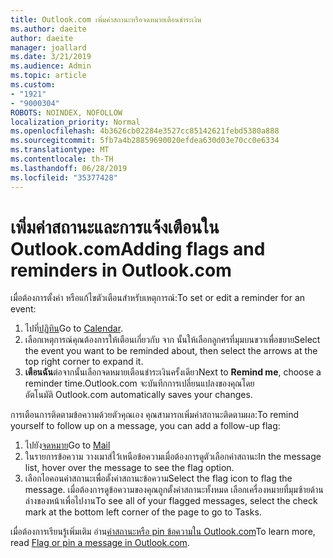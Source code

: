 ```yaml
---
title: Outlook.com เพิ่มค่าสถานะหรือจดหมายเตือนชำระเงิน
ms.author: daeite
author: daeite
manager: joallard
ms.date: 3/21/2019
ms.audience: Admin
ms.topic: article
ms.custom:
- "1921"
- "9000304"
ROBOTS: NOINDEX, NOFOLLOW
localization_priority: Normal
ms.openlocfilehash: 4b3626cb02284e3527cc85142621febd5380a888
ms.sourcegitcommit: 5fb7a4b28859690020efdea630d03e70cc0e6334
ms.translationtype: MT
ms.contentlocale: th-TH
ms.lasthandoff: 06/28/2019
ms.locfileid: "35377428"
---
```

# <a name="adding-flags-and-reminders-in-outlookcom"></a><span data-ttu-id="bd9d1-102">เพิ่มค่าสถานะและการแจ้งเตือนใน Outlook.com</span><span class="sxs-lookup"><span data-stu-id="bd9d1-102">Adding flags and reminders in Outlook.com</span></span>

<span data-ttu-id="bd9d1-103">เมื่อต้องการตั้งค่า หรือแก้ไขตัวเตือนสำหรับเหตุการณ์:</span><span class="sxs-lookup"><span data-stu-id="bd9d1-103">To set or edit a reminder for an event:</span></span>

1. <span data-ttu-id="bd9d1-104">ไปที่[ปฏิทิน](https://outlook.live.com/calendar/)</span><span class="sxs-lookup"><span data-stu-id="bd9d1-104">Go to [Calendar](https://outlook.live.com/calendar/).</span></span>
1. <span data-ttu-id="bd9d1-105">เลือกเหตุการณ์คุณต้องการให้เตือนเกี่ยวกับ จาก นั้นให้เลือกลูกศรที่มุมบนขวาเพื่อขยาย</span><span class="sxs-lookup"><span data-stu-id="bd9d1-105">Select the event you want to be reminded about, then select the arrows at the top right corner to expand it.</span></span>
1. <span data-ttu-id="bd9d1-106">**เตือนฉัน**ต่อจากนั้นเลือกจดหมายเตือนชำระเงินครั้งเดียว</span><span class="sxs-lookup"><span data-stu-id="bd9d1-106">Next to **Remind me**, choose a reminder time.</span></span><span data-ttu-id="bd9d1-107">Outlook.com จะบันทึกการเปลี่ยนแปลงของคุณโดยอัตโนมัติ</span><span class="sxs-lookup"><span data-stu-id="bd9d1-107"> Outlook.com automatically saves your changes.</span></span>

<span data-ttu-id="bd9d1-108">การเตือนการติดตามข้อความด้วยตัวคุณเอง คุณสามารถเพิ่มค่าสถานะติดตามผล:</span><span class="sxs-lookup"><span data-stu-id="bd9d1-108">To remind yourself to follow up on a message, you can add a follow-up flag:</span></span>

1. <span data-ttu-id="bd9d1-109">ไปยัง[จดหมาย](https://outlook.live.com/mail/)</span><span class="sxs-lookup"><span data-stu-id="bd9d1-109">Go to [Mail](https://outlook.live.com/mail/)</span></span>
1. <span data-ttu-id="bd9d1-110">ในรายการข้อความ วางเมาส์ไว้เหนือข้อความเมื่อต้องการดูตัวเลือกค่าสถานะ</span><span class="sxs-lookup"><span data-stu-id="bd9d1-110">In the message list, hover over the message to see the flag option.</span></span>
1. <span data-ttu-id="bd9d1-111">เลือกไอคอนค่าสถานะเพื่อตั้งค่าสถานะข้อความ</span><span class="sxs-lookup"><span data-stu-id="bd9d1-111">Select the flag icon to flag the message.</span></span> <span data-ttu-id="bd9d1-112">เมื่อต้องการดูข้อความของคุณถูกตั้งค่าสถานะทั้งหมด เลือกเครื่องหมายที่มุมซ้ายด้านล่างของหน้าเพื่อไปงาน</span><span class="sxs-lookup"><span data-stu-id="bd9d1-112">To see all of your flagged messages, select the check mark at the bottom left corner of the page to go to Tasks.</span></span>
 
<span data-ttu-id="bd9d1-113">เมื่อต้องการเรียนรู้เพิ่มเติม อ่าน[ค่าสถานะหรือ pin ข้อความใน Outlook.com](https://support.office.com/article/8e911e69-30d6-4cc8-8c71-a1163560618a)</span><span class="sxs-lookup"><span data-stu-id="bd9d1-113">To learn more, read [Flag or pin a message in Outlook.com](https://support.office.com/article/8e911e69-30d6-4cc8-8c71-a1163560618a).</span></span>
